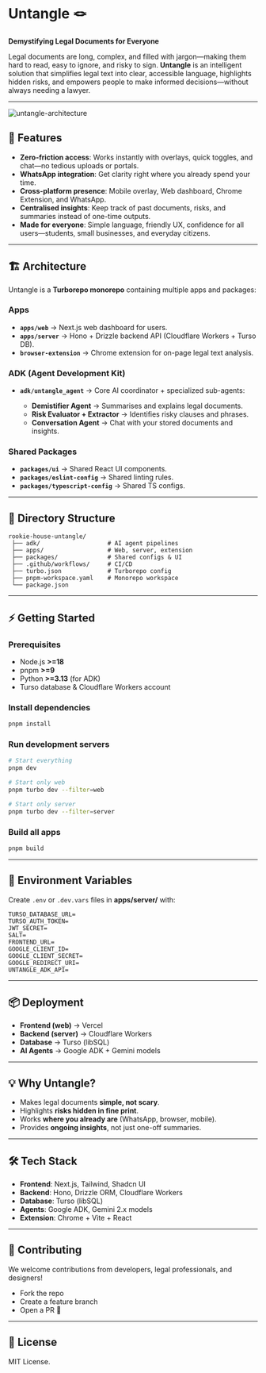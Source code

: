 # Untangle 🪢

**Demystifying Legal Documents for Everyone**

Legal documents are long, complex, and filled with jargon—making them hard to read, easy to ignore, and risky to sign. **Untangle** is an intelligent solution that simplifies legal text into clear, accessible language, highlights hidden risks, and empowers people to make informed decisions—without always needing a lawyer.

---
![untangle-architecture](https://github.com/user-attachments/assets/44bada45-2154-4d76-b655-8e0a35587c00)


## 🚀 Features

* **Zero-friction access**: Works instantly with overlays, quick toggles, and chat—no tedious uploads or portals.
* **WhatsApp integration**: Get clarity right where you already spend your time.
* **Cross-platform presence**: Mobile overlay, Web dashboard, Chrome Extension, and WhatsApp.
* **Centralised insights**: Keep track of past documents, risks, and summaries instead of one-time outputs.
* **Made for everyone**: Simple language, friendly UX, confidence for all users—students, small businesses, and everyday citizens.

---

## 🏗️ Architecture

Untangle is a **Turborepo monorepo** containing multiple apps and packages:

### **Apps**

* **`apps/web`** → Next.js web dashboard for users.
* **`apps/server`** → Hono + Drizzle backend API (Cloudflare Workers + Turso DB).
* **`browser-extension`** → Chrome extension for on-page legal text analysis.

### **ADK (Agent Development Kit)**

* **`adk/untangle_agent`** → Core AI coordinator + specialized sub-agents:

  * **Demistifier Agent** → Summarises and explains legal documents.
  * **Risk Evaluator + Extractor** → Identifies risky clauses and phrases.
  * **Conversation Agent** → Chat with your stored documents and insights.

### **Shared Packages**

* **`packages/ui`** → Shared React UI components.
* **`packages/eslint-config`** → Shared linting rules.
* **`packages/typescript-config`** → Shared TS configs.

---

## 📂 Directory Structure

```
rookie-house-untangle/
 ├── adk/                   # AI agent pipelines
 ├── apps/                  # Web, server, extension
 ├── packages/              # Shared configs & UI
 ├── .github/workflows/     # CI/CD
 ├── turbo.json             # Turborepo config
 ├── pnpm-workspace.yaml    # Monorepo workspace
 └── package.json
```

---

## ⚡ Getting Started

### Prerequisites

* Node.js **>=18**
* pnpm **>=9**
* Python **>=3.13** (for ADK)
* Turso database & Cloudflare Workers account

### Install dependencies

```sh
pnpm install
```

### Run development servers

```sh
# Start everything
pnpm dev

# Start only web
pnpm turbo dev --filter=web

# Start only server
pnpm turbo dev --filter=server
```

### Build all apps

```sh
pnpm build
```

---

## 🔑 Environment Variables

Create `.env` or `.dev.vars` files in **apps/server/** with:

```env
TURSO_DATABASE_URL=
TURSO_AUTH_TOKEN=
JWT_SECRET=
SALT=
FRONTEND_URL=
GOOGLE_CLIENT_ID=
GOOGLE_CLIENT_SECRET=
GOOGLE_REDIRECT_URI=
UNTANGLE_ADK_API=
```

---

## 📦 Deployment

* **Frontend (web)** → Vercel
* **Backend (server)** → Cloudflare Workers
* **Database** → Turso (libSQL)
* **AI Agents** → Google ADK + Gemini models

---

## 💡 Why Untangle?

* Makes legal documents **simple, not scary**.
* Highlights **risks hidden in fine print**.
* Works **where you already are** (WhatsApp, browser, mobile).
* Provides **ongoing insights**, not just one-off summaries.

---

## 🛠️ Tech Stack

* **Frontend**: Next.js, Tailwind, Shadcn UI
* **Backend**: Hono, Drizzle ORM, Cloudflare Workers
* **Database**: Turso (libSQL)
* **Agents**: Google ADK, Gemini 2.x models
* **Extension**: Chrome + Vite + React

---

## 👥 Contributing

We welcome contributions from developers, legal professionals, and designers!

* Fork the repo
* Create a feature branch
* Open a PR 🎉

---

## 📜 License

MIT License.
